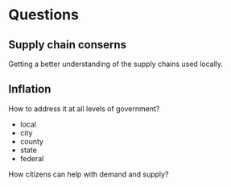 # Questions

## Supply chain conserns
Getting a better understanding of the supply chains used locally. 


## Inflation
How to address it at all levels of government?
* local
* city
* county
* state
* federal

How citizens can help with demand and supply?


